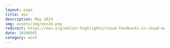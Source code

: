 ```yaml
---
layout: page
title: eos
description: May 2024
img: assets/img/eos24.png
redirect: https://eos.org/editor-highlights/cloud-feedbacks-in-cmip6-models-versus-expert-synthesis
date: 20240501
category: work
---
```

